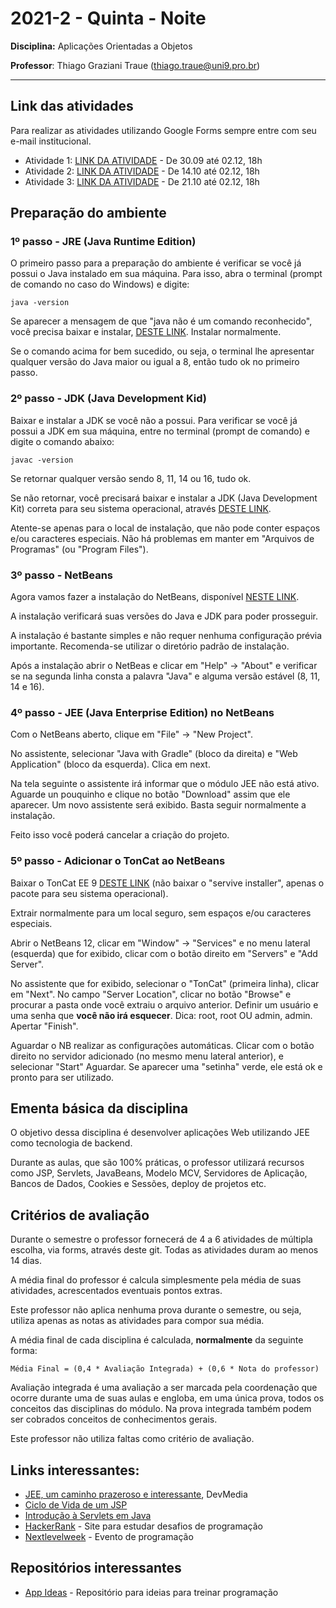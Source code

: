 # 2021-2 - Quinta - Noite
**Disciplina:** Aplicações Orientadas a Objetos

**Professor**: Thiago Graziani Traue (thiago.traue@uni9.pro.br)

***

## Link das atividades

Para realizar as atividades utilizando Google Forms sempre entre com seu e-mail institucional. 

 - Atividade 1: [LINK DA ATIVIDADE](https://forms.gle/sojWF46muH8zagrX8) - De 30.09 até 02.12, 18h
 - Atividade 2: [LINK DA ATIVIDADE](https://forms.gle/eJEnwTBzoehPdi9W8) - De 14.10 até 02.12, 18h
 - Atividade 3: [LINK DA ATIVIDADE](https://forms.gle/rQ32H5ejUWVBENsTA) - De 21.10 até 02.12, 18h


## Preparação do ambiente


### 1º passo - JRE (Java Runtime Edition)

O primeiro passo para a preparação do ambiente é verificar se você já possui o Java instalado em sua máquina. Para isso, abra o terminal (prompt de comando no caso do Windows) e digite:

```
java -version
```

Se aparecer a mensagem de que "java não é um comando reconhecido", você precisa baixar e instalar, [DESTE LINK](https://www.java.com/pt-BR/download/ie_manual.jsp?locale=pt_BR). Instalar normalmente.

Se o comando acima for bem sucedido, ou seja, o terminal lhe apresentar qualquer versão do Java maior ou igual a 8, então tudo ok no primeiro passo.


### 2º passo - JDK (Java Development Kid)

Baixar e instalar a JDK se você não a possui. Para verificar se você já possui a JDK em sua máquina, entre no terminal (prompt de comando) e digite o comando abaixo:

```
javac -version
```

Se retornar qualquer versão sendo 8, 11, 14 ou 16, tudo ok.

Se não retornar, você precisará baixar e instalar a JDK (Java Development Kit) correta para seu sistema operacional, através [DESTE LINK](https://www.oracle.com/java/technologies/javase-jdk16-downloads.html).

Atente-se apenas para o local de instalação, que não pode conter espaços e/ou caracteres especiais. Não há problemas em manter em "Arquivos de Programas" (ou "Program Files").


### 3º passo - NetBeans

Agora vamos fazer a instalação do NetBeans, disponível [NESTE LINK](https://netbeans.apache.org/download/index.html).

A instalação verificará suas versões do Java e JDK para poder prosseguir.

A instalação é bastante simples e não requer nenhuma configuração prévia importante. Recomenda-se utilizar o diretório padrão de instalação.

Após a instalação abrir o NetBeas e clicar em "Help" -> "About" e verificar se na segunda linha consta a palavra "Java" e alguma versão estável (8, 11, 14 e 16).


### 4º passo - JEE (Java Enterprise Edition) no NetBeans

Com o NetBeans aberto, clique em "File" -> "New Project".

No assistente, selecionar "Java with Gradle" (bloco da direita) e "Web Application" (bloco da esquerda). Clica em next.

Na tela seguinte o assistente irá informar que o módulo JEE não está ativo. Aguarde un pouquinho e clique no botão "Download" assim que ele aparecer. Um novo assistente será exibido. Basta seguir normalmente a instalação.

Feito isso você poderá cancelar a criação do projeto.


### 5º passo - Adicionar o TonCat ao NetBeans

Baixar o TonCat EE 9 [DESTE LINK](https://tomcat.apache.org/download-90.cgi) (não baixar o "servive installer", apenas o pacote para seu sistema operacional).

Extrair normalmente para um local seguro, sem espaços e/ou caracteres especiais. 

Abrir o NetBeans 12, clicar em "Window" -> "Services" e no menu lateral (esquerda) que for exibido, clicar com o botão direito em "Servers" e "Add Server".

No assistente que for exibido, selecionar o "TonCat" (primeira linha), clicar em "Next". No campo "Server Location", clicar no botão "Browse" e procurar a pasta onde você extraiu o arquivo anterior. Definir um usuário e uma senha que **você não irá esquecer**. Dica: root, root OU admin, admin. Apertar "Finish".

Aguardar o NB realizar as configurações automáticas. Clicar com o botão direito no servidor adicionado (no mesmo menu lateral anterior), e selecionar "Start" Aguardar. Se aparecer uma "setinha" verde, ele está ok e pronto para ser utilizado.


## Ementa básica da disciplina

O objetivo dessa disciplina é desenvolver aplicações Web utilizando JEE como tecnologia de backend.

Durante as aulas, que são 100% práticas, o professor utilizará recursos como JSP, Servlets, JavaBeans, Modelo MCV, Servidores de Aplicação, Bancos de Dados, Cookies e Sessões, deploy de projetos etc.


## Critérios de avaliação

Durante o semestre o professor fornecerá de 4 a 6 atividades de múltipla escolha, via forms, através deste git. Todas as atividades duram ao menos 14 dias.

A média final do professor é calcula simplesmente pela média de suas atividades, acrescentados eventuais pontos extras.

Este professor não aplica nenhuma prova durante o semestre, ou seja, utiliza apenas as notas as atividades para compor sua média.

A média final de cada disciplina é calculada, **normalmente** da seguinte forma:

```
Média Final = (0,4 * Avaliação Integrada) + (0,6 * Nota do professor)
```

Avaliação integrada é uma avaliação a ser marcada pela coordenação que ocorre durante uma de suas aulas e engloba, em uma única prova, todos os conceitos das disciplinas do módulo. Na prova integrada também podem ser cobrados conceitos de conhecimentos gerais.

Este professor não utiliza faltas como critério de avaliação.


## Links interessantes:

 - [JEE, um caminho prazeroso e interessante](https://www.devmedia.com.br/jee-um-caminho-prazeroso-e-interessante/3747), DevMedia
 - [Ciclo de Vida de um JSP](https://materialpublic.imd.ufrn.br/curso/disciplina/3/46/5/4)
 - [Introdução à Servlets em Java](https://www.devmedia.com.br/introducao-a-servlets-em-java/25285)
 - [HackerRank](https://www.hackerrank.com/) - Site para estudar desafios de programação
 - [Nextlevelweek](https://nextlevelweek.com/inscricao/7) - Evento de programação



 ## Repositórios interessantes

 - [App Ideas](https://github.com/florinpop17/app-ideas) - Repositório para ideias para treinar programação
